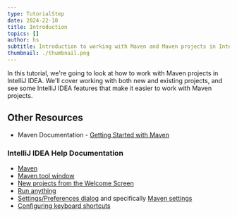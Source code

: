 ```yaml
---
type: TutorialStep
date: 2024-22-10
title: Introduction
topics: []
author: hs
subtitle: Introduction to working with Maven and Maven projects in IntelliJ IDEA.
thumbnail: ./thumbnail.png
---
```


In this tutorial, we're going to look at how to work with Maven projects in IntelliJ IDEA. We'll cover working with both new and existing projects, and see some IntelliJ IDEA features that make it easier to work with Maven projects.

## Other Resources

- Maven Documentation - [Getting Started with Maven](https://maven.apache.org/guides/getting-started/maven-in-five-minutes.html)

### IntelliJ IDEA Help Documentation

- [Maven](https://www.jetbrains.com/help/idea/maven-support.html)
- [Maven tool window](https://www.jetbrains.com/help/idea/maven-projects-tool-window.html)
- [New projects from the Welcome Screen](https://www.jetbrains.com/help/idea/new-project-wizard.html)
- [Run anything](https://www.jetbrains.com/help/idea/running-anything.html)
- [Settings/Preferences dialog](https://www.jetbrains.com/help/idea/settings-preferences-dialog.html) and specifically [Maven settings](https://www.jetbrains.com/help/idea/maven.html)
- [Configuring keyboard shortcuts](https://www.jetbrains.com/help/idea/configuring-keyboard-and-mouse-shortcuts.html#add-keyboard-shortcut)
